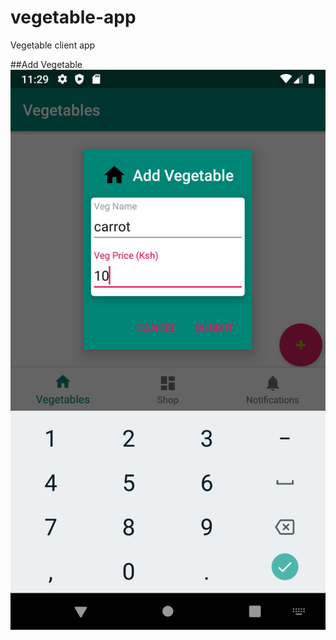 # vegetable-app
Vegetable client app

##Add Vegetable
![Add Vegetable](https://github.com/CodeDCCLXXVII/vegetable-app/blob/master/add_veg_2.png)
